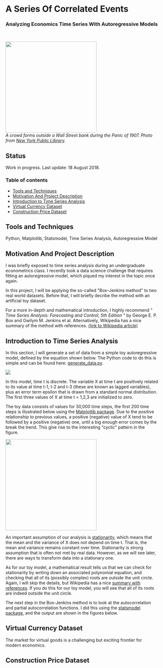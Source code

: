 # A Series Of Correlated Events
### Analyzing Economics Time Series With Autoregressive Models

<br>

<p align="left">
  <img src="https://raw.githubusercontent.com/tommyzakhoo/autoregressive/master/panic.jpg", width="300">
  <br>
  <i> A crowd forms outside a Wall Street bank during the Panic of 1907. Photo from <a href="https://digitalcollections.nypl.org/items/510d47dd-5b2c-a3d9-e040-e00a18064a99">New York Public Library</a>. </i>
</p>

## Status
Work in progress. Last update: 18 August 2018.

### Table of contents

- [Tools and Techniques](#tools-and-techniques)
- [Motivation And Project Description](#motivation-and-project-description)
- [Introduction to Time Series Analysis](#introduction-to-time-series-analysis)
- [Virtual Currency Dataset](#virtual-currency-dataset)
- [Construction Price Dataset](#construction-price-dataset)

## Tools and Techniques

Python, Matplotlib, Statsmodel, Time Series Analysis, Autoregressive Model

## Motivation And Project Description

I was briefly exposed to time series analysis during an undergraduate econometrics class. I recently took a data science challenge that requires fitting an autoregressive model, which piqued my interest in the topic once again.

In this project, I will be applying the so-called "Box–Jenkins method" to two real world datasets. Before that, I will briefly decribe the method with an artificial toy dataset.

For a more in-depth and mathematical introduction, I highly recommend "<i> Time Series Analysis: Forecasting and Control, 5th Edition </i>" by George E. P. Box and Gwilym M. Jenkins et al. Alternatively, Wikipedia has a nice summary of the method with references. [(link to Wikipedia article)](https://en.wikipedia.org/wiki/Box%E2%80%93Jenkins_method)

## Introduction to Time Series Analysis

In this section, I will generate a set of data from a simple toy autoregressive model, defined by the equation shown below. The Python code to do this is simple and can be found here: [generate_data.py](generate_data.py).

<p align="left">
  <img src="https://raw.githubusercontent.com/tommyzakhoo/autoregressive/master/example_ar3.gif">
</p>

In this model, time t is discrete. The variable X at time t are positively related to its value at time t-1, t-2 and t-3 (these are known as lagged variables), plus an error term epsilon that is drawn from a standard normal distribution. The first three values of X at time t = 1,2,3 are initialized to zero. 

The toy data consists of values for 30,000 time steps, the first 200 time steps is illustrated below using the [Matplotlib package](https://matplotlib.org/). Due to the positive relationship to previous values, a positive (negative) value of X tend to be followed by a positive (negative) one, until a big enough error comes by the break the trend. This give rise to the interesting "cyclic" pattern in the figure.

<p align="left">
  <img src="https://raw.githubusercontent.com/tommyzakhoo/autoregressive/master/fig1.png", height="300">
</p>

An important assumption of our analysis is [stationarity](https://en.wikipedia.org/wiki/Stationary_process), which means that the mean and the variance of X does not depend on time t. That is, the mean and variance remains constant over time. Stationarity is strong assumption that is often not met by real data. However, as we will see later, there are ways to transform data into a stationary one. 

As for our toy model, a mathematical result tells us that we can check for stationarity by writing down an associated polynomial equation, and checking that all of its (possibly complex) roots are outside the unit circle. Again, I will skip the details, but Wikipedia has a nice  [summary with references](https://en.wikipedia.org/wiki/Autoregressive_model#Definition). If you do this for our toy model, you will see that all of its roots are indeed outside the unit circle.

The next step in the Box-Jenkins method is to look at the autocorrelation and partial autocorrelation functions. I did this using the [statsmodel package](https://www.statsmodels.org/stable/index.html), and the output are shown in the figures below.


## Virtual Currency Dataset

The market for virtual goods is a challenging but exciting frontier for modern economics.

## Construction Price Dataset


<!--

```python
s = "Python syntax highlighting"
print s
```

This project is a part of the [Data Science Working Group](http://datascience.codeforsanfrancisco.org) at [Code for San Francisco](http://www.codeforsanfrancisco.org).  Other DSWG projects can be found at the [main GitHub repo](https://github.com/sfbrigade/data-science-wg).

#### -- Project Status: [Active, On-Hold, Completed]

## Project Intro/Objective
The purpose of this project is ________. (Describe the main goals of the project and potential civic impact. Limit to a short paragraph, 3-6 Sentences)

### Partner
* [Name of Partner organization/Government department etc..]
* Website for partner
* Partner contact: [Name of Contact], [slack handle of contact if any]
* If you do not have a partner leave this section out

### Methods Used
* Inferential Statistics
* Machine Learning
* Data Visualization
* Predictive Modeling
* etc.

### Technologies
* R 
* Python
* D3
* PostGres, MySql
* Pandas, jupyter
* HTML
* JavaScript
* etc. 

## Project Description
(Provide more detailed overview of the project.  Talk a bit about your data sources and what questions and hypothesis you are exploring. What specific data analysis/visualization and modelling work are you using to solve the problem? What blockers and challenges are you facing?  Feel free to number or bullet point things here)

## Needs of this project

- frontend developers
- data exploration/descriptive statistics
- data processing/cleaning
- statistical modeling
- writeup/reporting
- etc. (be as specific as possible)

-->
